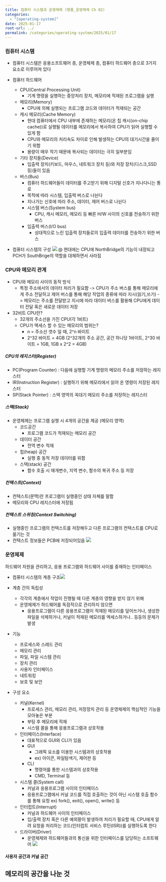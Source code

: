 ```yaml
---
title: 컴퓨터 시스템과 운영체제 (명품_운영체제 Ch 02)
categories:
  - "[operating-system]"
date: 2025-01-17
root-url: ../
permalink: /categories/operating-system/2025/01/17
---
```

### 컴퓨터 시스템
- 컴퓨터 시스템은 응용소프트웨어 층, 운영체제 층, 컴퓨터 하드웨어 층으로 3가지 요소로 이루어져 있다

- 컴퓨터 하드웨어
	- CPU(Central Processing Unit)
		- 기계 명령을 실행하는 중앙처리 장치, 메모리에 적재된 프로그램을 실행
	- 메모리(Memory) 
		- CPU에 의해 실행되는 프로그램 코드와 데이터가 적재되는 공간
	- 캐시 메모리(Cache Memory) 
		- 현대 컴퓨터에서 CPU 내부에 존재하는 메모리(온 칩 캐시(on-chip cache))로 실행될 데이터를 메모리에서 복사하여 CPU가 읽어 실행할 수 있게 함
		- CPU와 메모리의 처리속도 차이로 인해 발생하는 CPU의 대기시간을 줄이기 위함
		- 용량이 매우 작기 때문에 복사되는 데이터는 극히 일부분임
	- 기타 장치들(Device)
		- 입출력 장치(키보드, 마우스, 네트워크 장치 등)와 저장 장치(디스크,SSD 등)들이 있음
	- 버스(Bus)
		- 컴퓨터 하드웨어들이 데이터를 주고받기 위해 디지털 신호가 지나다니는 통로
		- 목적에 따라 시스템, 입출력 버스로 나뉜다
		- 지나가는 신호에 따라 주소, 데이터, 제어 버스로 나뉜다
		- 시스템 버스(System bus) 
			- CPU, 캐시 메모리, 메모리 등 빠른 H/W 사이의 신호를 전송하기 위한 버스
		- 입출력 버스(I/O bus)
			- 상대적으로 느린 입출력 장치들로의 입출력 데이터를 전송하기 위한 버스

- 컴퓨터 시스템의 구성
![](assets/images/posts_img/screen_capture%202025-01-14%2017.29.45.png)
@ 현대에는 CPU에 NorthBridge의 기능이 내장되고 PCH가 SouthBrige의 역할을 대체하면서 사라짐


### CPU와 메모리 관계
- CPU와 메모리 사이의 동작 방식
	- 특정 주소에서의 데이터 처리가 필요함 -> CPU가 주소 버스를 통해 메모리에게 주소 전달하고 제어 버스를 통해 해당 작업의 종류에 따라 지시(읽기,쓰기) -> 메모리는 주소를 전달받고 지시에 따라 데이터 버스를 활용해 CPU에게 데이터 전달 혹은 새로운 데이터 저장
- 32비트 CPU란?
	- 32개의 주소선을 가진 CPU(각 1비트)
	- CPU가 액세스 할 수 있는 메모리의 범위는?
		- n = 주소선 갯수 일 때, 2^n 바이트
		- 2^32 바이트 = 4GB (2^32개의 주소 공간, 공간 하나당 1바이트, 2^30 바이트 = 1GB, 1GB x 2^2 = 4GB) 

##### CPU의 레지스터(Register)
- PC(Program Counter) : 다음에 실행할 기계 명령의 메모리 주소를 저장하는 레지스터
- IR(Instruction Register) : 실행하기 위해 메모리에서 읽어 온 명령이 저장된 레지스터
- SP(Stack Pointer) : 스택 영역의 꼭대기 메모리 주소를 저장하는 레지스터

##### 스택(Stack)
- 운영체제는 프로그램 실행 시 4개의 공간을 제공 (메모리 영역)
	- 코드공간
		- 프로그램 코드가 적재되는 메모리 공간
	- 데이터 공간
		- 전역 변수 적재
	- 힙(heap) 공간
		- 실행 중 동적 저장 데이터를 위함
	- 스택(stack) 공간
		- 함수 호출 시 매개변수, 지역 변수, 함수의 복귀 주소 등 저장

##### 컨텍스트(Context)
- 컨텍스트(문맥)란 프로그램이 실행중인 상태 자체를 말함
- 메모리와 CPU 레지스터에 저장됨

##### 컨텍스트 스위칭(Context Switching)
- 실행중인 프로그램의 컨텍스트를 저장해두고 다른 프로그램의 컨텍스트를 CPU로 옮기는 것
- 컨텍스트 정보들은 PCB에 저장되어있음
![](assets/images/posts_img/screen_capture%202025-01-15%2022.32.25.png)


### 운영체제
하드웨어 자원을 관리하고, 응용 프로그램와 하드웨어 사이를 중재하는 인터페이스
- 컴퓨터 시스템의 계층 구조![](assets/images/posts_img/screen_capture%202025-01-15%2023.29.48.png)
- 계층 간의 독립성
	- 각각의 계층에서 작업이 진행될 때 다른 계층의 영향을 받지 않기 위해
	- 운영체제가 하드웨어를 독점적으로 관리하지 않으면
		- 응용프로그램이 다른 응용프로그램이 적재된 메모리를 덮어쓰거나, 생성한 파일을 삭제하거나, 커널이 적재된 메모리를 엑세스하거나.. 등등의 문제가 발생

- 기능
	- 프로세스와 스레드 관리
	- 메모리 관리
	- 파일, 파일 시스템 관리
	- 장치 관리
	- 사용자 인터페이스
	- 네트워킹
	- 보호 및 보안

- 구성 요소
	- 커널(Kernel)
		- 프로세스 관리, 메모리 관리, 저장장치 관리 등 운영체제의 핵심적인 기능을 모아놓은 부분
		- 부팅 후 메모리에 적재
		- 시스템 콜을 통해 응용프로그램과 상호작용
	- 인터페이스(Interface)
		- 대표적으로 GUI와 CLI가 있음
		- GUI
			- 그래픽 요소를 이용한 시스템과의 상호작용
			- ex) 아이콘, 파일탐색기, 제어판 등
		- CLI
			- 명령어를 통한 시스템과의 상호작용
			- CMD, Terminal 등
	- 시스템 콜(System call)
		- 커널과 응용프로그램 사이의 인터페이스
		- 응용프로그램에서 커널 코드를 직접 호출하는 것이 아닌 시스템 호출 함수를 통해 요청 ex) fork(), exit(), open(), write() 등
	- 인터럽트(Interrupt)
		- 커널과 하드웨어 사이의 인터페이스
		- 입/출력 장치 혹은 다른 예외황이 발생하여 처리가 필요할 때, CPU에게 알려 요청을 처리하는 코드(인터럽트 서비스 루틴(ISR))를 실행하도록 한다
	 - 드라이버(Driver)
		- 운영체제와 하드웨어들과의 통신을 위한 인터페이스를 담당하는 소프트웨어
![](assets/images/posts_img/Pasted%20image%2020250116214947.png)


#### 사용자 공간과 커널 공간
메모리의 공간을 나눈 것
- 
